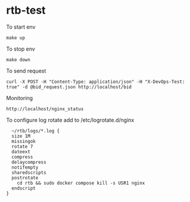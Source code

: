 # rtb-test

To start env

```make up```

To stop env

```make down```

To send request

```curl -X POST -H "Content-Type: application/json" -H "X-DevOps-Test: true" -d @bid_request.json http://localhost/bid```

Monitoring

```http://localhost/nginx_status```

To configure log rotate 
add to /etc/logrotate.d/nginx

```
  ~/rtb/logs/*.log {
  size 1M
  missingok
  rotate 7
  dateext
  compress
  delaycompress
  notifempty
  sharedscripts
  postrotate
    cd rtb && sudo docker compose kill -s USR1 nginx
  endscript
}
```
